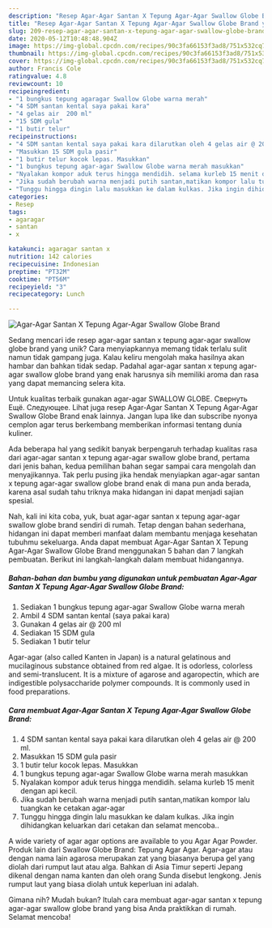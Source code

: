 ```yaml
---
description: "Resep Agar-Agar Santan X Tepung Agar-Agar Swallow Globe Brand yang Sempurna"
title: "Resep Agar-Agar Santan X Tepung Agar-Agar Swallow Globe Brand yang Sempurna"
slug: 209-resep-agar-agar-santan-x-tepung-agar-agar-swallow-globe-brand-yang-sempurna
date: 2020-05-12T10:48:48.904Z
image: https://img-global.cpcdn.com/recipes/90c3fa66153f3ad8/751x532cq70/agar-agar-santan-x-tepung-agar-agar-swallow-globe-brand-foto-resep-utama.jpg
thumbnail: https://img-global.cpcdn.com/recipes/90c3fa66153f3ad8/751x532cq70/agar-agar-santan-x-tepung-agar-agar-swallow-globe-brand-foto-resep-utama.jpg
cover: https://img-global.cpcdn.com/recipes/90c3fa66153f3ad8/751x532cq70/agar-agar-santan-x-tepung-agar-agar-swallow-globe-brand-foto-resep-utama.jpg
author: Francis Cole
ratingvalue: 4.8
reviewcount: 10
recipeingredient:
- "1 bungkus tepung agaragar Swallow Globe warna merah"
- "4 SDM santan kental saya pakai kara"
- "4 gelas air  200 ml"
- "15 SDM gula"
- "1 butir telur"
recipeinstructions:
- "4 SDM santan kental saya pakai kara dilarutkan oleh 4 gelas air @ 200 ml."
- "Masukkan 15 SDM gula pasir"
- "1 butir telur kocok lepas. Masukkan"
- "1 bungkus tepung agar-agar Swallow Globe warna merah masukkan"
- "Nyalakan kompor aduk terus hingga mendidih. selama kurleb 15 menit dengan api kecil."
- "Jika sudah berubah warna menjadi putih santan,matikan kompor lalu tuangkan ke cetakan agar-agar"
- "Tunggu hingga dingin lalu masukkan ke dalam kulkas. Jika ingin dihidangkan keluarkan dari cetakan dan selamat mencoba.."
categories:
- Resep
tags:
- agaragar
- santan
- x

katakunci: agaragar santan x 
nutrition: 142 calories
recipecuisine: Indonesian
preptime: "PT32M"
cooktime: "PT56M"
recipeyield: "3"
recipecategory: Lunch

---
```



![Agar-Agar Santan X Tepung Agar-Agar Swallow Globe Brand](https://img-global.cpcdn.com/recipes/90c3fa66153f3ad8/751x532cq70/agar-agar-santan-x-tepung-agar-agar-swallow-globe-brand-foto-resep-utama.jpg)

Sedang mencari ide resep agar-agar santan x tepung agar-agar swallow globe brand yang unik? Cara menyiapkannya memang tidak terlalu sulit namun tidak gampang juga. Kalau keliru mengolah maka hasilnya akan hambar dan bahkan tidak sedap. Padahal agar-agar santan x tepung agar-agar swallow globe brand yang enak harusnya sih memiliki aroma dan rasa yang dapat memancing selera kita.

Untuk kualitas terbaik gunakan agar-agar SWALLOW GLOBE. Свернуть Ещё. Следующее. Lihat juga resep Agar-Agar Santan X Tepung Agar-Agar Swallow Globe Brand enak lainnya. Jangan lupa like dan subscribe nyonya cemplon agar terus berkembang memberikan informasi tentang dunia kuliner.

Ada beberapa hal yang sedikit banyak berpengaruh terhadap kualitas rasa dari agar-agar santan x tepung agar-agar swallow globe brand, pertama dari jenis bahan, kedua pemilihan bahan segar sampai cara mengolah dan menyajikannya. Tak perlu pusing jika hendak menyiapkan agar-agar santan x tepung agar-agar swallow globe brand enak di mana pun anda berada, karena asal sudah tahu triknya maka hidangan ini dapat menjadi sajian spesial.


Nah, kali ini kita coba, yuk, buat agar-agar santan x tepung agar-agar swallow globe brand sendiri di rumah. Tetap dengan bahan sederhana, hidangan ini dapat memberi manfaat dalam membantu menjaga kesehatan tubuhmu sekeluarga. Anda dapat membuat Agar-Agar Santan X Tepung Agar-Agar Swallow Globe Brand menggunakan 5 bahan dan 7 langkah pembuatan. Berikut ini langkah-langkah dalam membuat hidangannya.

<!--inarticleads1-->

##### Bahan-bahan dan bumbu yang digunakan untuk pembuatan Agar-Agar Santan X Tepung Agar-Agar Swallow Globe Brand:

1. Sediakan 1 bungkus tepung agar-agar Swallow Globe warna merah
1. Ambil 4 SDM santan kental (saya pakai kara)
1. Gunakan 4 gelas air @ 200 ml
1. Sediakan 15 SDM gula
1. Sediakan 1 butir telur


Agar-agar (also called Kanten in Japan) is a natural gelatinous and mucilaginous substance obtained from red algae. It is odorless, colorless and semi-translucent. It is a mixture of agarose and agaropectin, which are indigestible polysaccharide polymer compounds. It is commonly used in food preparations. 

<!--inarticleads2-->

##### Cara membuat Agar-Agar Santan X Tepung Agar-Agar Swallow Globe Brand:

1. 4 SDM santan kental saya pakai kara dilarutkan oleh 4 gelas air @ 200 ml.
1. Masukkan 15 SDM gula pasir
1. 1 butir telur kocok lepas. Masukkan
1. 1 bungkus tepung agar-agar Swallow Globe warna merah masukkan
1. Nyalakan kompor aduk terus hingga mendidih. selama kurleb 15 menit dengan api kecil.
1. Jika sudah berubah warna menjadi putih santan,matikan kompor lalu tuangkan ke cetakan agar-agar
1. Tunggu hingga dingin lalu masukkan ke dalam kulkas. Jika ingin dihidangkan keluarkan dari cetakan dan selamat mencoba..


A wide variety of agar agar options are available to you Agar Agar Powder. Produk lain dari Swallow Globe Brand: Tepung Agar Agar. Agar-agar atau dengan nama lain agarosa merupakan zat yang biasanya berupa gel yang diolah dari rumput laut atau alga. Bahkan di Asia Timur seperti Jepang dikenal dengan nama kanten dan oleh orang Sunda disebut lengkong. Jenis rumput laut yang biasa diolah untuk keperluan ini adalah. 

Gimana nih? Mudah bukan? Itulah cara membuat agar-agar santan x tepung agar-agar swallow globe brand yang bisa Anda praktikkan di rumah. Selamat mencoba!
